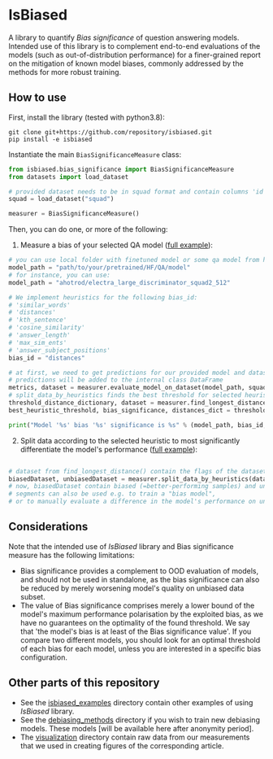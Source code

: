 # IsBiased

A library to quantify _Bias significance_ of question answering models.
Intended use of this library is to complement end-to-end evaluations of the models (such as out-of-distribution performance)
for a finer-grained report on the mitigation of known model biases, commonly addressed by the methods for more robust training.

## How to use

First, install the library (tested with python3.8):

```shell
git clone git+https://github.com/repository/isbiased.git
pip install -e isbiased
```

Instantiate the main `BiasSignificanceMeasure` class:
```python
from isbiased.bias_significance import BiasSignificanceMeasure
from datasets import load_dataset

# provided dataset needs to be in squad format and contain columns 'id', 'title', 'context', 'question', 'answers'
squad = load_dataset("squad")

measurer = BiasSignificanceMeasure()
```

Then, you can do one, or more of the following:

1. Measure a bias of your selected QA model ([full example](isbiased_examples/find_longest_distance_example.py)):
```python
# you can use local folder with finetuned model or some qa model from huggingface
model_path = "path/to/your/pretrained/HF/QA/model"
# for instance, you can use:
model_path = "ahotrod/electra_large_discriminator_squad2_512"

# We implement heuristics for the following bias_id:
# 'similar_words'
# 'distances'
# 'kth_sentence'
# 'cosine_similarity'
# 'answer_length'
# 'max_sim_ents'
# 'answer_subject_positions'
bias_id = "distances"

# at first, we need to get predictions for our provided model and dataset, the function also computes metrics - exact match and f1
# predictions will be added to the internal class DataFrame 
metrics, dataset = measurer.evaluate_model_on_dataset(model_path, squad['validation'])
# split_data_by_heuristics finds the best threshold for selected heuristic, and segment the dataset by this threshold
threshold_distance_dictionary, dataset = measurer.find_longest_distance(dataset, bias_id)
best_heuristic_threshold, bias_significance, distances_dict = threshold_distance_dictionary

print("Model '%s' bias '%s' significance is %s" % (model_path, bias_id, bias_significance))
```

2. Split data according to the selected heuristic to most 
significantly differentiate the model's performance ([full example](isbiased_examples/split_data_by_heuristic_example.py)):
```python

# dataset from find_longest_distance() contain the flags of the dataset segmentation
biasedDataset, unbiasedDataset = measurer.split_data_by_heuristics(dataset, squad['train'], bias_id)
# now, biasedDataset contain biased (=better-performing samples) and unbiasedDataset contain unbiased (=worse-performing) data
# segments can also be used e.g. to train a "bias model", 
# or to manually evaluate a difference in the model's performance on unbiased segment
```

## Considerations

Note that the intended use of _IsBiased_ library and Bias significance measure has the following limitations:
* Bias significance provides a complement to OOD evaluation of models, and should not be used in standalone, as the bias significance can also be reduced by merely worsening model's quality on unbiased data subset.
* The value of Bias significance comprises merely a lower bound of the model's maximum performance polarisation by the exploited bias, as we have no guarantees on the optimality of the found threshold. We say that 'the model's bias is at least of the Bias significance value'. If you compare two different models, you should look for an optimal threshold of each bias for each model, unless you are interested in a specific bias configuration.

## Other parts of this repository
* See the [isbiased_examples](isbiased_examples) directory contain other examples of using _IsBiased_ library.
* See the [debiasing_methods](debiasing_methods) directory if you wish to train new debiasing models.
These models [will be available here after anonymity period].
* The [visualization](visualization) directory contain raw data from our measurements that we used in creating figures of the corresponding article.
